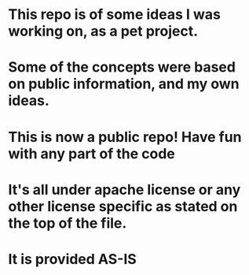 # This repo is of some ideas I was working on, as a pet project.
# Some of the concepts were based on public information, and my own ideas.
# This is now a public repo! Have fun with any part of the code
# It's all under apache license or any other license specific as stated on the top of the file.
# It is provided AS-IS
